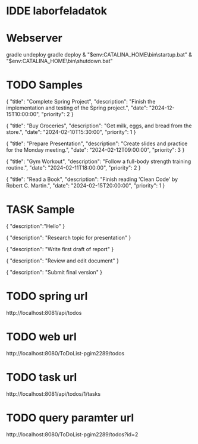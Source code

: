 # IDDE laborfeladatok

# Webserver
gradle undeploy
gradle deploy
& "$env:CATALINA_HOME\bin\startup.bat"
& "$env:CATALINA_HOME\bin\shutdown.bat"

# TODO Samples
{
"title": "Complete Spring Project",
"description": "Finish the implementation and testing of the Spring project.",
"date": "2024-12-15T10:00:00",
"priority": 2
}

{
"title": "Buy Groceries",
"description": "Get milk, eggs, and bread from the store.",
"date": "2024-02-10T15:30:00",
"priority": 1
}

{
"title": "Prepare Presentation",
"description": "Create slides and practice for the Monday meeting.",
"date": "2024-02-12T09:00:00",
"priority": 3
}

{
"title": "Gym Workout",
"description": "Follow a full-body strength training routine.",
"date": "2024-02-11T18:00:00",
"priority": 2
}

{
"title": "Read a Book",
"description": "Finish reading 'Clean Code' by Robert C. Martin.",
"date": "2024-02-15T20:00:00",
"priority": 1
}

# TASK Sample

{
"description":"Hello"
}


{
"description": "Research topic for presentation"
}

{
"description": "Write first draft of report"
}

{
"description": "Review and edit document"
}

{
"description": "Submit final version"
}

# TODO spring url
http://localhost:8081/api/todos

# TODO web url
http://localhost:8080/ToDoList-pgim2289/todos

# TODO task url
http://localhost:8081/api/todos/1/tasks

# TODO query paramter url
http://localhost:8080/ToDoList-pgim2289/todos?id=2